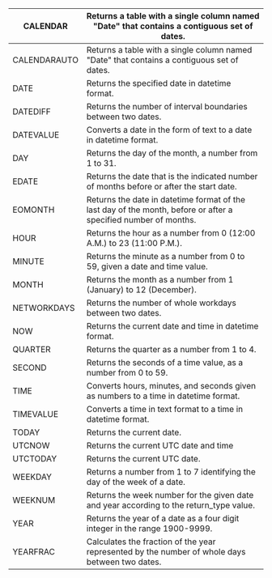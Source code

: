| CALENDAR | Returns a table with a single column named "Date" that contains a contiguous set of dates. |
| ---------- | --------------------- |
| CALENDARAUTO | Returns a table with a single column named "Date" that contains a contiguous set of dates. |
| DATE | Returns the specified date in datetime format. |
| DATEDIFF | Returns the number of interval boundaries between two dates. |
| DATEVALUE | Converts a date in the form of text to a date in datetime format. |
| DAY | Returns the day of the month, a number from 1 to 31. |
| EDATE | Returns the date that is the indicated number of months before or after the start date. |
| EOMONTH | Returns the date in datetime format of the last day of the month, before or after a specified number of months. |
| HOUR | Returns the hour as a number from 0 (12:00 A.M.) to 23 (11:00 P.M.). |
| MINUTE | Returns the minute as a number from 0 to 59, given a date and time value. |
| MONTH | Returns the month as a number from 1 (January) to 12 (December). |
| NETWORKDAYS | Returns the number of whole workdays between two dates. |
| NOW | Returns the current date and time in datetime format. |
| QUARTER | Returns the quarter as a number from 1 to 4. |
| SECOND | Returns the seconds of a time value, as a number from 0 to 59. |
| TIME | Converts hours, minutes, and seconds given as numbers to a time in datetime format. |
| TIMEVALUE | Converts a time in text format to a time in datetime format. |
| TODAY | Returns the current date. |
| UTCNOW | Returns the current UTC date and time |
| UTCTODAY | Returns the current UTC date. |
| WEEKDAY | Returns a number from 1 to 7 identifying the day of the week of a date. |
| WEEKNUM | Returns the week number for the given date and year according to the return_type value. |
| YEAR | Returns the year of a date as a four digit integer in the range 1900-9999. |
| YEARFRAC | Calculates the fraction of the year represented by the number of whole days between two dates.|
